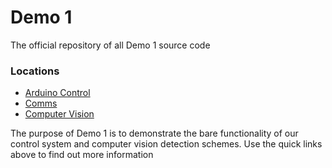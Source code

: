 # Demo 1
The official repository of all Demo 1 source code
### Locations
- [Arduino Control](src/Arduino/)
- [Comms](src/Comms/)
- [Computer Vision](src/Finder)


The purpose of Demo 1 is to demonstrate the bare functionality of our control system and computer vision detection schemes. Use the quick links above to find out more information
